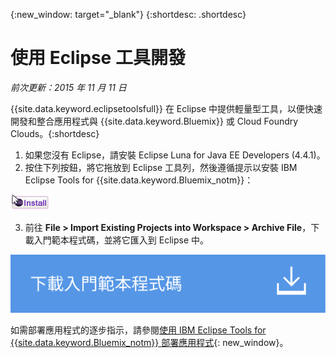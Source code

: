{:new_window: target="_blank"}
{:shortdesc: .shortdesc}

# 使用 Eclipse 工具開發
*前次更新：2015 年 11 月 11 日*

{{site.data.keyword.eclipsetoolsfull}} 在
Eclipse 中提供輕量型工具，以便快速開發和整合應用程式與 {{site.data.keyword.Bluemix}} 或
Cloud Foundry Clouds。{:shortdesc}

  1. 如果您沒有 Eclipse，請安裝 Eclipse Luna for Java EE Developers (4.4.1)。
  2. 按住下列按鈕，將它拖放到 Eclipse 工具列，然後遵循提示以安裝 IBM Eclipse Tools for {{site.data.keyword.Bluemix_notm}}：
  
  ![拖放到執行中的 Eclipse Luna 工作區以安裝 IBM Eclipse Tools for {{site.data.keyword.Bluemix_notm}}](images/installbutton.png)

  3. 前往 **File > Import Existing Projects into Workspace > Archive File**，下載入門範本程式碼，並將它匯入到 Eclipse 中。

  <p>
  <a class="xref" href="http://bluemix.net" target="_blank" title="（在新分頁或視窗中開啟）"><img class="image" src="images/btn_starter-code.svg" alt="下載入門範本程式碼" /> </a>
  </p>

如需部署應用程式的逐步指示，請參閱[使用 IBM Eclipse Tools for {{site.data.keyword.Bluemix_notm}} 部署應用程式](../manageapps/eclipsetools/eclipsetools.html#eclipsetools){: new_window}。
